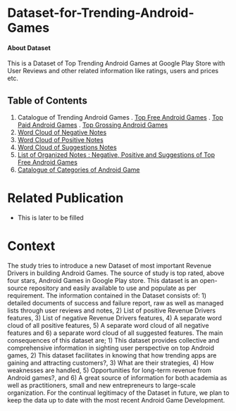 # Dataset-for-Trending-Android-Games
#### About Dataset
This is a Dataset of Top Trending Android Games at Google Play Store with User Reviews and other related information like ratings, users and prices etc.

## Table of Contents
1. Catalogue of Trending Android Games
.  [Top Free Android Games](https://github.com/AndroidGamesResearch/Dataset-for-Trending-Android-Games/blob/main/Top%20Free%20games.csv)
.  [Top Paid Android Games](https://github.com/AndroidGamesResearch/Dataset-for-Trending-Android-Games/blob/main/Top%20Paid%20games.csv)
.  [Top Grossing Android Games](https://github.com/AndroidGamesResearch/Dataset-for-Trending-Android-Games/blob/main/Top%20grossing%20games.csv)
1. [Word Cloud of Negative Notes](https://github.com/AndroidGamesResearch/Dataset-for-Trending-Android-Games/blob/main/List%20of%20Negative%20Notes.csv)
1. [Word Cloud of Positive Notes](https://github.com/AndroidGamesResearch/Dataset-for-Trending-Android-Games/blob/main/List%20of%20Positive%20Notes.csv)
1. [Word Cloud of Suggestions Notes](https://github.com/AndroidGamesResearch/Dataset-for-Trending-Android-Games/blob/main/List%20of%20Suggestions%20Notes.csv)
1. [List of Organized Notes : Negative, Positive and Suggestions of Top Free Android Games](https://github.com/AndroidGamesResearch/Dataset-for-Trending-Android-Games/blob/main/Organized%20List%20of%20Top%20Free%20Notes.csv)
1. [Catalogue of Categories of Android Game](https://github.com/AndroidGamesResearch/Dataset-for-Trending-Android-Games/blob/main/List%20of%20Categories%20of%20Android%20Games%20in%20Google%20Play%20Store.csv)


# Related Publication 
- This is later to be filled 

# Context 
The study tries to introduce a new Dataset of most important Revenue Drivers in building Android Games. The source of study is top rated, above four stars, Android Games in Google Play store. This dataset is an open-source repository and easily available to use and populate as per requirement. The information contained in the Dataset consists of: 1) detailed documents of success and failure report, raw as well as managed lists through user reviews and notes, 2) List of positive Revenue Drivers features, 3) List of negative Revenue Drivers features, 4) A separate word cloud of all positive features, 5) A separate word cloud of all negative features and 6) a separate word cloud of all suggested features. The main consequences of this dataset are; 1) This dataset provides collective and comprehensive information in sighting user perspective on top Android games, 2) This dataset  facilitates in knowing that how trending apps are gaining and attracting customers?, 3) What are their strategies, 4) How weaknesses are handled, 5) Opportunities for long-term revenue from Android games?, and 6) A great source of information for both academia as well as practitioners, small and new entrepreneurs to large-scale organization. For the continual legitimacy of the Dataset in future, we plan to keep the data up to date with the most recent Android Game Development. 
